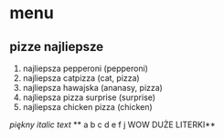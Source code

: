 # menu

## pizze najliepsze

1. najliepsza pepperoni (pepperoni)
2. najliepsza catpizza (cat, pizza)
3. najliepsza hawajska (ananasy, pizza)
4. najliepsza pizza surprise (surprise)
5. najliepsza chicken pizza (chicken)

*piękny italic text*
** a b c d e f j WOW DUŻE LITERKI**
